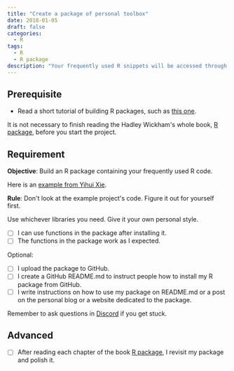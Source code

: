 ```yaml
---
title: "Create a package of personal toolbox"
date: 2018-01-05
draft: false
categories:
  - R
tags:
  - R
  - R package
description: "Your frequently used R snippets will be accessed through an R package."
---
```


## Prerequisite

* Read a short tutorial of building R packages, such as [this one](https://hilaryparker.com/2014/04/29/writing-an-r-package-from-scratch/).

It is not necessary to finish reading the Hadley Wickham's whole book, [R package](http://r-pkgs.had.co.nz/), before you start the project.

## Requirement


**Objective**: Build an R package containing your frequently used R code. 

Here is an [example from Yihui Xie](https://github.com/yihui/xfun). 

**Rule**: Don't look at the example project's code. Figure it out for yourself first.

Use whichever libraries you need. Give it your own personal style.

* [ ] I can use functions in the package after installing it.
* [ ] The functions in the package work as I expected.

Optional:

* [ ] I upload the package to GitHub.
* [ ] I create a GitHub README.md to instruct people how to install my R package from GitHub.
* [ ] I write instructions on how to use my package on README.md or a post on the personal blog or a website dedicated to the package.

Remember to ask questions in [Discord](https://discord.gg/yRWHfg) if you get stuck.

## Advanced

* [ ] After reading each chapter of the book [R package](http://r-pkgs.had.co.nz/), I revisit my package and polish it.




